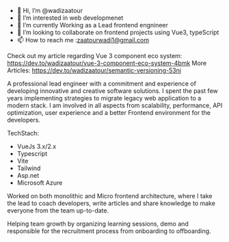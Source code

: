 - 👋 Hi, I’m @wadizaatour
- 👀 I’m interested in web developmenet  
- 🌱 I’m currently Working as a Lead frontend engnineer
- 💞️ I’m looking to collaborate on frontend projects using Vue3, typeScript
- 📫 How to reach me :zaatourwadi1@gmail.com


Check out my article regarding Vue 3 component eco system:
https://dev.to/wadizaatour/vue-3-component-eco-system-4bmk
More Articles: 
https://dev.to/wadizaatour/semantic-versioning-53ni
<!---
wadizaatour/wadizaatour is a ✨ special ✨ repository because its `README.md` (this file) appears on your GitHub profile.
You can click the Preview link to take a look at your changes.
--->

A professional lead engineer with a commitment and experience of developing innovative and creative software solutions. I spent the past few years implementing strategies to migrate legacy web application to a modern stack. I am involved in all aspects from scalability, performance, API optimization, user experience and a better Frontend environment for the developers.

TechStach: 
 - VueJs 3.x/2.x
 - Typescript
 - Vite
 - Tailwind
 - Asp.net
 - Microsoft Azure

Worked on both monolithic and Micro frontend architecture, where I take the lead to coach developers, write articles and share knowledge to make everyone from the team up-to-date.

Helping team growth by organizing learning sessions, demo and responsible for the recruitment process from onboarding to offboarding.
